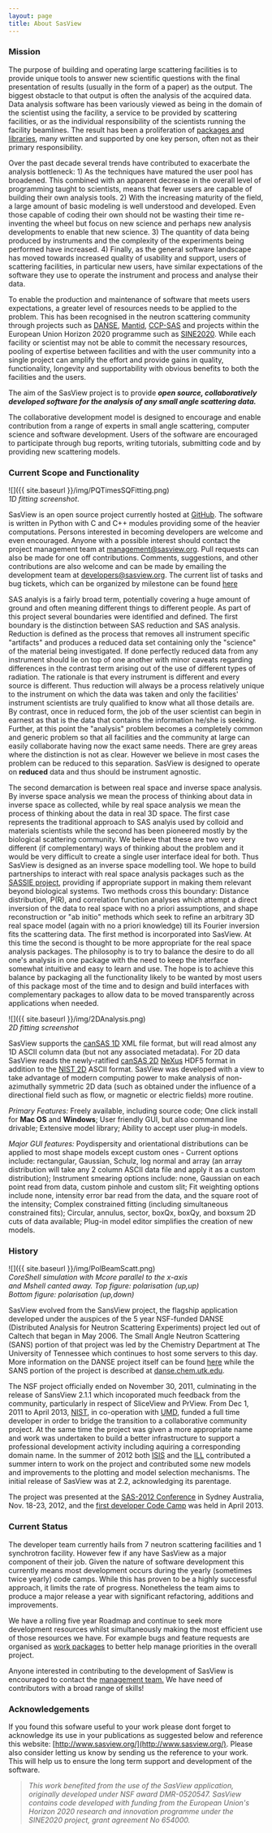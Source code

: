 ```yaml
---
layout: page
title: About SasView
---
```


### Mission

The purpose of building and operating large scattering facilities is to provide unique tools to answer new scientific questions with the final presentation of results (usually in the form of a paper) as the output. The biggest obstacle to that output is often the analysis of the acquired data. Data analysis software has been variously viewed as being in the domain of the scientist using the facility, a service to be provided by scattering facilities, or as the individual responsibility of the scientists running the facility beamlines. The result has been a proliferation of [packages and libraries](http://smallangle.org/content/Software), many written and supported by one key person, often not as their primary responsibility.

Over the past decade several trends have contributed to exacerbate the analysis bottleneck: 1) As the techniques have matured the user pool has broadened. This combined with an apparent decrease in the overall level of programming taught to scientists, means that fewer users are capable of building their own analysis tools. 2) With the increasing maturity of the field, a large amount of basic modeling is well understood and developed. Even those capable of coding their own should not be wasting their time re-inventing the wheel but focus on new science and perhaps new analysis developments to enable that new science. 3) The quantity of data being produced by instruments and the complexity of the experiments being performed have increased. 4) Finally, as the general software landscape has moved towards increased quality of usability and support, users of scattering facilities, in particular new users, have similar expectations of the software they use to operate the instrument and process and analyse their data.

To enable the production and maintenance of software that meets users expectations, a greater level of resources needs to be applied to the problem. This has been recognised in the neutron scattering community through projects such as [DANSE](https://www.its.caltech.edu/~matsci/btf/DANSE_web_page.html), [Mantid](http://www.mantidproject.org), [CCP-SAS]( http://www.ccpsas.org ) and projects within the European Union Horizon 2020 programme such as [SINE2020](http://sine2020.eu). While each facility or scientist may not be able to commit the necessary resources, pooling of expertise between facilities and with the user community into a single project can amplify the effort and provide gains in quality, functionality, longevity and supportability with obvious benefits to both the facilities and the users.

The aim of the SasView project is to provide _**open source, collaboratively developed software for the analysis of any small angle scattering data.**_

The collaborative development model is designed to encourage and enable contribution from a range of experts in small angle scattering, computer science and software development. Users of the software are encouraged to participate through bug reports, writing tutorials, submitting code and by providing new scattering models.

### Current Scope and Functionality

![]({{ site.baseurl }}/img/PQTimesSQFitting.png)  
_1D fitting screenshot_.  
  

SasView is an open source project currently hosted at [GitHub](https://github.com/SasView/sasview). The software is written in Python with C and C++ modules providing some of the heavier computations. Persons interested in becoming developers are welcome and even encouraged. Anyone with a possible interest should contact the project management team at [management@sasview.org](mailto:management@sasview.org). Pull requests can also be made for one off contributions. Comments, suggestions, and other contributions are also welcome and can be made by emailing the development team at [developers@sasview.org](mailto:developers@sasview.org). The current list of tasks and bug tickets, which can be organized by milestone can be found [here](https://github.com/SasView/sasview/issues)

SAS analyis is a fairly broad term, potentially covering a huge amount of ground and often meaning different things to different people. As part of this project several boundaries were identified and defined. The first boundary is the distinction between SAS reduction and SAS analysis. Reduction is defined as the process that removes all instrument specific "artifacts" and produces a reduced data set containing only the "science" of the material being investigated. If done perfectly reduced data from any instrument should lie on top of one another with minor caveats regarding differences in the contrast term arising out of the use of different types of radiation. The rationale is that every instrument is different and every source is different. Thus reduction will always be a process relatively unique to the instrument on which the data was taken and only the facilities' instrument scientists are truly qualified to know what all those details are. By contrast, once in reduced form, the job of the user scientist can begin in earnest as that is the data that contains the information he/she is seeking. Further, at this point the "analysis" problem becomes a completely common and generic problem so that all facilities and the community at large can easily collaborate having now the exact same needs. There are grey areas where the distinction is not as clear. However we believe in most cases the problem can be reduced to this separation. SasView is designed to operate on **reduced** data and thus should be instrument agnostic.

The second demarcation is between real space and inverse space analysis. By inverse space analysis we mean the process of thinking about data in inverse space as collected, while by real space analysis we mean the process of thinking about the data in real 3D space. The first case represents the traditional approach to SAS analyis used by colloid and materials scientists while the second has been pioneered mostly by the biological scattering community. We believe that these are two very different (if complementary) ways of thinking about the problem and it would be very difficult to create a single user interface ideal for both. Thus SasView is designed as an inverse space modelling tool. We hope to build partnerships to interact with real space analysis packages such as the [SASSIE project](http://www.smallangles.net/sassie/), providing if appropriate support in making them relevant beyond biological systems. Two methods cross this boundary: Distance distribution, P(R), and correlation function analyses which attempt a direct inversion of the data to real space with no a priori assumptions, and shape reconstruction or "ab initio" methods which seek to refine an arbitrary 3D real space model (again with no a priori knowledge) till its Fourier inversion fits the scattering data. The first method is incorporated into SasView. At this time the second is thought to be more appropriate for the real space analysis packages. The philosophy is to try to balance the desire to do all one's analysis in one package with the need to keep the interface somewhat intuitive and easy to learn and use. The hope is to achieve this balance by packaging all the functionality likely to be wanted by most users of this package most of the time and to design and build interfaces with complementary packages to allow data to be moved transparently across applications when needed.


![]({{ site.baseurl }}/img/2DAnalysis.png)  
_2D fitting screenshot_  
  

SasView supports the [canSAS 1D](http://www.cansas.org/formats/canSAS1d/1.1/doc/specification.html) XML file format, but will read almost any 1D ASCII column data (but not any associated metadata). For 2D data SasView reads the newly-ratified [canSAS 2D](http://www.cansas.org/formats/canSAS2012/1.0/doc/) [NeXus](http://www.nexusformat.org/) HDF5 format in addition to the [NIST 2D](http://danse.chem.utk.edu/trac/wiki/NCNROutput1D_2DQxQy) ASCII format. SasView was developed with a view to take advantage of modern computing power to make analysis of non-azimuthally symmetric 2D data (such as obtained under the influence of a directional field such as flow, or magnetic or electric fields) more routine.  

_Primary Features:_ Freely available, including source code; One click install for **Mac OS** and **Windows**; User friendly GUI, but also command line drivable; Extensive model library; Ability to accept user plug-in models.  

_Major GUI features:_ Poydispersity and orientational distributions can be applied to most shape models except custom ones - Current options include: rectangular, Gaussian, Schulz, log normal and array (an array distribution will take any 2 column ASCII data file and apply it as a custom distribution); Instrument smearing options include: none, Gaussian on each point read from data, custom pinhole and custom slit; Fit weighting options include none, intensity error bar read from the data, and the square root of the intensity; Complex constrained fitting (including simultaneous constrained fits); Circular, annulus, sector, boxQx, boxQy, and boxsum 2D cuts of data available; Plug-in model editor simplifies the creation of new models.

### History


![]({{ site.baseurl }}/img/PolBeamScatt.png)  
_CoreShell simulation with Mcore parallel to the x-axis  
and Mshell canted away. Top figure: polarisation (up,up)  
Bottom figure: polarisation (up,down)_  


SasView evolved from the SansView project, the flagship application developed under the auspices of the 5 year NSF-funded DANSE (Distributed Analysis for Neutron Scattering Experiments) project led out of Caltech that began in May 2006. The Small Angle Neutron Scattering (SANS) portion of that project was led by the Chemistry Department at The University of Tennessee which continues to host some servers to this day. More information on the DANSE project itself can be found [here](http://www.its.caltech.edu/~matsci/btf/DANSE_web_page.html) while the SANS portion of the project is described at [danse.chem.utk.edu](http://danse.chem.utk.edu).

The NSF project officially ended on November 30, 2011, culminating in the release of SansView 2.1.1 which incoporated much feedback from the community, particularly in respect of SliceView and PrView. From Dec 1, 2011 to April 2013, [NIST](http://www.ncnr.nist.gov), in co-operation with [UMD](http://www.umd.edu), funded a full time developer in order to bridge the transition to a collaborative community project. At the same time the project was given a more appropriate name and work was undertaken to build a better infrastructure to support a professional development activity including aquiring a corresponding domain name. In the summer of 2012 both [ISIS](http://www.isis.stfc.ac.uk/) and the [ILL](http://www.ill.eu/) contributed a summer intern to work on the project and contributed some new models and improvements to the plotting and model selection mechanisms. The initial release of SasView was at 2.2, acknowledging its parentage.

The project was presented at the [SAS-2012 Conference](http://www.ansto.gov.au/Events/Eventsandresources/Past/SAS2012/) in Sydney Australia, Nov. 18-23, 2012, and the [first developer Code Camp](/2013-04-02-code-camp-1/) was held in April 2013.

### Current Status

The developer team currently hails from 7 neutron scattering facilities and 1 synchrotron facility. However few if any have SasView as a major component of their job. Given the nature of software development this currently means most development occurs during the yearly (sometimes twice yearly) code camps. While this has proven to be a highly successful approach, it limits the rate of progress. Nonetheless the team aims to produce a major release a year with significant refactoring, additions and improvements.  

We have a rolling five year Roadmap and continue to seek more development resources whilst simultaneously making the most efficient use of those resources we have. For example bugs and feature requests are organised as [work packages](https://github.com/SasView/sasview/wiki/DevNotes_Projects) to better help manage priorities in the overall project.

Anyone interested in contributing to the development of SasView is encouraged to contact the [management team.](mailto:management@sasview.org) We have need of contributors with a broad range of skills!

### Acknowledgements

If you found this sofware useful to your work please dont forget to acknowledge its use in your publications as suggested below and reference this website: [http://www.sasview.org/](http://www.sasview.org/). Please also consider letting us know by sending us the reference to your work. This will help us to ensure the long term support and development of the software.

> _This work benefited from the use of the SasView application, originally developed under NSF award DMR-0520547. SasView contains code developed with funding from the European Union's Horizon 2020 research and innovation programme under the SINE2020 project, grant agreement No 654000._
